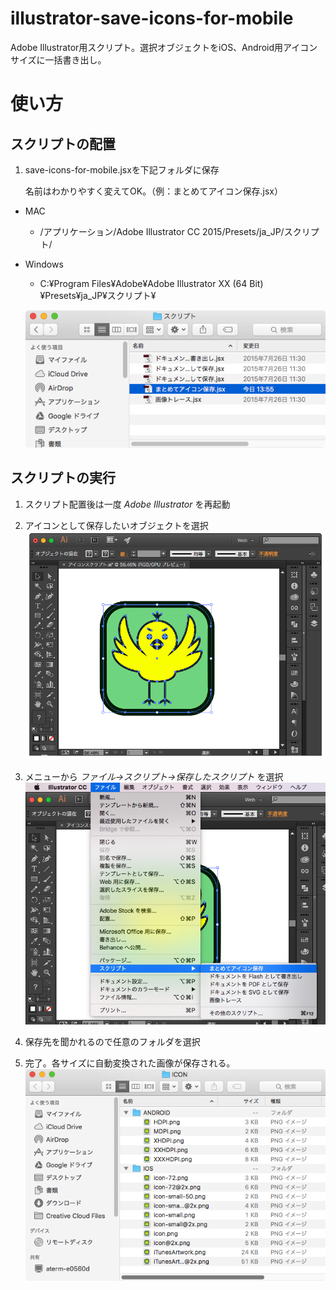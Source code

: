 # illustrator-save-icons-for-mobile
Adobe Illustrator用スクリプト。選択オブジェクトをiOS、Android用アイコンサイズに一括書き出し。

# 使い方

## スクリプトの配置

1. save-icons-for-mobile.jsxを下記フォルダに保存

    名前はわかりやすく変えてOK。（例：まとめてアイコン保存.jsx）


* MAC
    * /アプリケーション/Adobe Illustrator CC 2015/Presets/ja_JP/スクリプト/
* Windows
    * C:¥Program Files¥Adobe¥Adobe Illustrator XX (64 Bit)¥Presets¥ja_JP¥スクリプト¥

  ![スクリプトの配置](img/img001.png)

## スクリプトの実行

1. スクリプト配置後は一度 *Adobe Illustrator* を再起動

1. アイコンとして保存したいオブジェクトを選択
  ![オブジェクトを選択](img/img002.png)

1. メニューから *ファイル->スクリプト->保存したスクリプト* を選択
  ![スクリプトを選択](img/img003.png)

1. 保存先を聞かれるので任意のフォルダを選択

1. 完了。各サイズに自動変換された画像が保存される。
  ![保存完了](img/img004.png)
